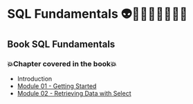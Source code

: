 # SQL Fundamentals 👽🤖👩🏻‍💻🤯🧠🎲
## Book SQL Fundamentals
### 💥Chapter covered in the book💥
- Introduction
- [Module 01 - Getting Started](https://github.com/romulovieira777/SQL_Fundamentals/tree/main/Module_01_Getting_Started)
- [Module 02 - Retrieving Data with Select](https://github.com/romulovieira777/SQL_Fundamentals/tree/main/Module_02_Retrieving_Data_with_Select)
